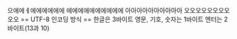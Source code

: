 으에에ㅔ에에에에에에
에에에에에에에에에에
아아아아아아아아아아
오오오오오오오오오오
== UTF-8 인코딩 방식 ==
한글은 3바이트
영문, 기호, 숫자는 1바이트
엔터는 2바이트(13과 10)
